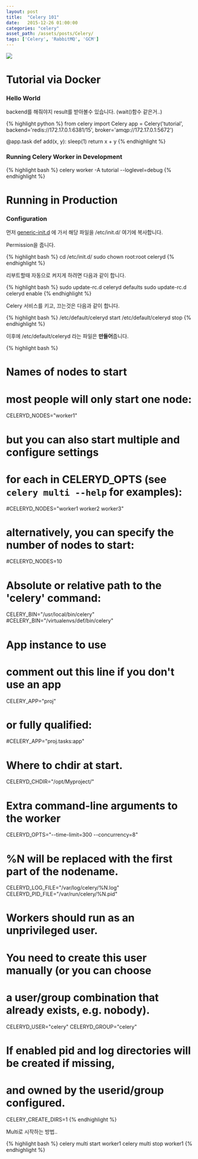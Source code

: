 ```yaml
---
layout: post
title:  "Celery 101"
date:   2015-12-26 01:00:00
categories: "celery"
asset_path: /assets/posts/Celery/
tags: ['Celery', 'RabbitMQ', 'GCM']
---
```


<img src="{{ page.asset_path }}domino.jpg" class="img-responsive img-rounded">

# Tutorial via Docker

### Hello World

backend를 해줘야지 result를 받아볼수 있습니다. (wait()함수 같은거..)

{% highlight python %}
from celery import Celery
app = Celery('tutorial',
             backend='redis://172.17.0.1:6381/15',
             broker='amqp://172.17.0.1:5672')

@app.task
def add(x, y):
    sleep(1)
    return x + y
{% endhighlight %}

### Running Celery Worker in Development

{% highlight bash %}
celery worker -A tutorial --loglevel=debug
{% endhighlight %}


# Running in Production

### Configuration

먼저 [generic-init.d][generic-init.d] 에 가서 해당 파일을 /etc/init.d/ 여기에 복사합니다.

[generic-init.d]:https://github.com/celery/celery/tree/3.1/extra/generic-init.d/

Permission을 줍니다.

{% highlight bash %}
cd /etc/init.d/
sudo chown root:root celeryd
{% endhighlight %}

리부트할때 자동으로 켜지게 하려면 다음과 같이 합니다.

{% highlight bash %}
sudo update-rc.d celeryd defaults
sudo update-rc.d celeryd enable
{% endhighlight %}

Celery 서비스를 키고, 끄는것은 다음과 같이 합니다.

{% highlight bash %}
/etc/default/celeryd start
/etc/default/celeryd stop
{% endhighlight %}


이후에 /etc/default/celeryd 라는 파일은 **만들어**줍니다.

{% highlight bash %}
# Names of nodes to start
#   most people will only start one node:
CELERYD_NODES="worker1"
#   but you can also start multiple and configure settings
#   for each in CELERYD_OPTS (see `celery multi --help` for examples):
#CELERYD_NODES="worker1 worker2 worker3"
#   alternatively, you can specify the number of nodes to start:
#CELERYD_NODES=10

# Absolute or relative path to the 'celery' command:
CELERY_BIN="/usr/local/bin/celery"
#CELERY_BIN="/virtualenvs/def/bin/celery"

# App instance to use
# comment out this line if you don't use an app
CELERY_APP="proj"
# or fully qualified:
#CELERY_APP="proj.tasks:app"

# Where to chdir at start.
CELERYD_CHDIR="/opt/Myproject/"

# Extra command-line arguments to the worker
CELERYD_OPTS="--time-limit=300 --concurrency=8"

# %N will be replaced with the first part of the nodename.
CELERYD_LOG_FILE="/var/log/celery/%N.log"
CELERYD_PID_FILE="/var/run/celery/%N.pid"

# Workers should run as an unprivileged user.
#   You need to create this user manually (or you can choose
#   a user/group combination that already exists, e.g. nobody).
CELERYD_USER="celery"
CELERYD_GROUP="celery"

# If enabled pid and log directories will be created if missing,
# and owned by the userid/group configured.
CELERY_CREATE_DIRS=1
{% endhighlight %}


Multi로 시작하는 방법..

{% highlight bash %}
celery multi start worker1
celery multi stop worker1
{% endhighlight %}